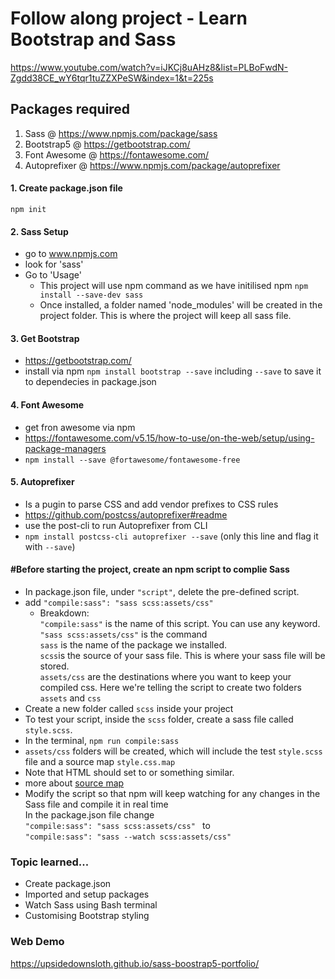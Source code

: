 # Follow along project - Learn Bootstrap and Sass
https://www.youtube.com/watch?v=iJKCj8uAHz8&list=PLBoFwdN-Zgdd38CE_wY6tqr1tuZZXPeSW&index=1&t=225s

## Packages required
1. Sass @ https://www.npmjs.com/package/sass
2. Bootstrap5 @ https://getbootstrap.com/
3. Font Awesome @ https://fontawesome.com/
4. Autoprefixer @ https://www.npmjs.com/package/autoprefixer

#### 1. Create package.json file
```npm init```

#### 2. Sass Setup
- go to www.npmjs.com
- look for 'sass'
- Go to 'Usage'
    - This project will use npm command as we have initilised npm
    ```npm install --save-dev sass```
    - Once installed, a folder named 'node_modules' will be created in the project folder. This is where the project will keep all sass file.

#### 3. Get Bootstrap
- https://getbootstrap.com/
- install via npm ``npm install bootstrap --save``
    including ``--save`` to save it to dependecies in package.json

#### 4. Font Awesome
- get fron awesome via npm
- https://fontawesome.com/v5.15/how-to-use/on-the-web/setup/using-package-managers
- ``npm install --save @fortawesome/fontawesome-free``

#### 5. Autoprefixer
- Is a pugin to parse CSS and add vendor prefixes to CSS rules
- https://github.com/postcss/autoprefixer#readme
- use the post-cli to run Autoprefixer from CLI
- ``npm install postcss-cli autoprefixer --save`` (only this line and flag it with ``--save``)

#### #Before starting the project, create an npm script to complie Sass
- In package.json file, under ``"script"``, delete the pre-defined script.
- add ``"compile:sass": "sass scss:assets/css" `` 
    - Breakdown: <br>
    ``"compile:sass"`` is the name of this script. You can use any keyword. <br>
    `` "sass scss:assets/css" `` is the command 
    <br> ``sass`` is the name of the package we installed. 
    <br> ``scss``is the source of your sass file. This is where your sass file will be stored.
    <br> ``assets/css`` are the destinations where you want to keep your compiled css. Here we're telling the script to create two folders ``assets`` and ``css``
- Create a new folder called ``scss`` inside your project
- To test your script, inside the ``scss`` folder, create a sass file called ``style.scss``.
- In the terminal, ``npm run compile:sass``
- ``assets/css`` folders will be created, which will include the test ``style.scss`` file and a source map ``style.css.map``
- Note that HTML should set to <link rel="stylesheet" href="./assets/css/style.css"> or something similar.
- more about <a href="https://youtu.be/iJKCj8uAHz8?list=PLBoFwdN-Zgdd38CE_wY6tqr1tuZZXPeSW&t=945">source map</a>
- Modify the script so that npm will keep watching for any changes in the Sass file and compile it in real time
<br> In the package.json file change <br> ``"compile:sass": "sass scss:assets/css" `` to <br> ``"compile:sass": "sass --watch scss:assets/css" ``

### Topic learned...
- Create package.json
- Imported and setup packages
- Watch Sass using Bash terminal
- Customising Bootstrap styling

### Web Demo
https://upsidedownsloth.github.io/sass-boostrap5-portfolio/


